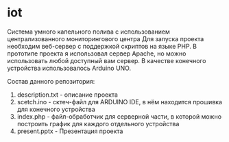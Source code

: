 # iot
Система умного капельного полива с использованием централизованного мониторингового центра
Для запуска проекта необходим веб-сервер с поддержкой скриптов на языке PHP. В прототипе проекта я использовал сервер Apache, но можно использовать любой доступный вам сервер.
В качестве конечного устройства использовалось Arduino UNO.

Состав данного репозитория:
1. description.txt - описание проекта
2. scetch.ino - сктеч-файл для ARDUINO IDE, в нём находится прошивка для конечного устройства
3. index.php - файл-обработчик для серверной части, в которой можно построить график для каждого отдельного устройства
4. present.pptx - Презентация проекта
